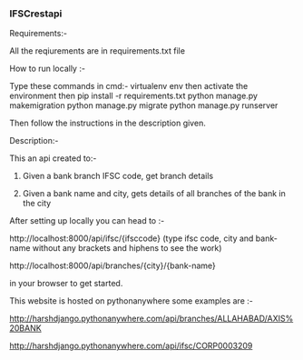 ### IFSCrestapi

Requirements:-

All the reqiurements are in requirements.txt file

How to run locally :-

Type these commands in cmd:-
virtualenv env
then activate the environment then
pip install -r requirements.txt
python manage.py makemigration
python manage.py migrate
python manage.py runserver

Then follow the instructions in the description given.

Description:-

This an api created to:-

1. Given a bank branch IFSC code, get branch details

2. Given a bank name and city, gets details of all branches of the bank in the city

After setting up locally you can head to :-

http://localhost:8000/api/ifsc/{ifsccode}  (type ifsc code, city and bank-name without any brackets and hiphens to see the work) 

http://localhost:8000/api/branches/{city}/{bank-name}

in your browser to get started.

This website is hosted on pythonanywhere some examples are :-

http://harshdjango.pythonanywhere.com/api/branches/ALLAHABAD/AXIS%20BANK

http://harshdjango.pythonanywhere.com/api/ifsc/CORP0003209
